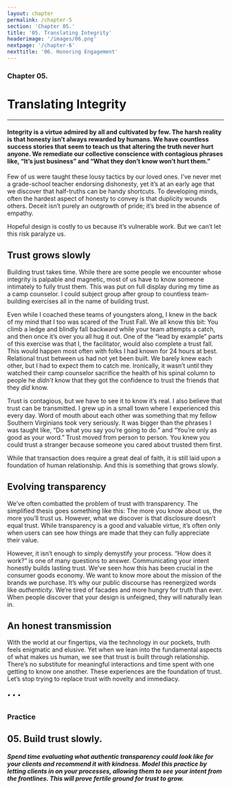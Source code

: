 ```yaml
---
layout: chapter
permalink: /chapter-5
section: 'Chapter 05.'
title: '05. Translating Integrity'
headerimage: '/images/06.png'
nextpage: '/chapter-6'
nexttitle: '06. Honoring Engagement'
---
```


### Chapter 05.
# Translating Integrity

---

#### Integrity is a virtue admired by all and cultivated by few. The harsh reality is that honesty isn’t always rewarded by humans. We have countless success stories that seem to teach us that altering the truth never hurt anyone. We remediate our collective conscience with contagious phrases like, “It’s just business” and “What they don’t know won’t hurt them.”

Few of us were taught these lousy tactics by our loved ones. I’ve never met a grade-school teacher endorsing dishonesty, yet it’s at an early age that we discover that half-truths can be handy shortcuts. To developing minds, often the hardest aspect of honesty to convey is that duplicity wounds others. Deceit isn’t purely an outgrowth of pride; it’s bred in the absence of empathy.

Hopeful design is costly to us because it’s vulnerable work. But we can’t let this risk paralyze us.


## Trust grows slowly

Building trust takes time. While there are some people we encounter whose integrity is palpable and magnetic, most of us have to know someone intimately to fully trust them. This was put on full display during my time as a camp counselor. I could subject group after group to countless team-building exercises all in the name of building trust. 

Even while I coached these teams of youngsters along, I knew in the back of my mind that I too was scared of the Trust Fall. We all know this bit: You climb a ledge and blindly fall backward while your team attempts a catch, and then once it’s over you all hug it out. One of the “lead by example” parts of this exercise was that I, the facilitator, would also complete a trust fall. This would happen most often with folks I had known for 24 hours at best. Relational trust between us had not yet been built. We barely knew each other, but I had to expect them to catch me. Ironically, it wasn’t until they watched their camp counselor sacrifice the health of his spinal column to people he *didn’t* know that they got the confidence to trust the friends that they *did* know.

Trust is contagious, but we have to see it to know it’s real. I also believe that trust can be transmitted. I grew up in a small town where I experienced this every day. Word of mouth about each other was something that my fellow Southern Virginians took very seriously. It was bigger than the phrases I was taught like, “Do what you say you’re going to do.” and “You’re only as good as your word.” Trust moved from person to person. You knew you could trust a stranger because someone you cared about trusted them first. 

While that transaction does require a great deal of faith, it is still laid upon a foundation of human relationship. And this is something that grows slowly.


## Evolving transparency

We’ve often combatted the problem of trust with transparency. The simplified thesis goes something like this: The more you know about us, the more you’ll trust us. However, what we discover is that disclosure doesn’t equal trust. While transparency is a good and valuable virtue, it’s often only when users can see how things are made that they can fully appreciate their value.

However, it isn’t enough to simply demystify your process. “How does it work?” is one of many questions to answer. Communicating your intent honestly builds lasting trust. We’ve seen how this has been crucial in the consumer goods economy. We want to know more about the mission of the brands we purchase. It’s why our public discourse has reenergized words like *authenticity*. We’re tired of facades and more hungry for truth than ever. When people discover that your design is unfeigned, they will naturally lean in.


## An honest transmission

With the world at our fingertips, via the technology in our pockets, truth feels enigmatic and elusive. Yet when we lean into the fundamental aspects of what makes us human, we see that trust is built through relationship. There’s no substitute for meaningful interactions and time spent with one getting to know one another. These experiences are the foundation of trust. Let’s stop trying to replace trust with novelty and immediacy.


###### • • •

### Practice

## 05. Build trust slowly.
##### Spend time evaluating what authentic transparency could look like for your clients and recommend it with kindness. Model this practice by letting clients in on your processes, allowing them to see your intent from the frontlines. This will prove fertile ground for trust to grow.




